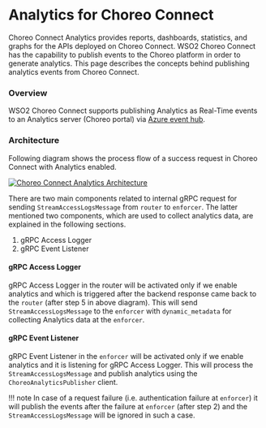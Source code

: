 # Analytics for Choreo Connect
Choreo Connect Analytics provides reports, dashboards, statistics, and graphs for the APIs deployed on Choreo Connect.
WSO2 Choreo Connect has the capability to publish events to the Choreo platform in order to generate analytics. This page describes the concepts behind publishing analytics events from Choreo Connect.

### Overview
WSO2 Choreo Connect supports publishing Analytics as Real-Time events to an Analytics server (Choreo portal) via [Azure event hub](https://azure.microsoft.com/en-us/services/event-hubs/). 

### Architecture

Following diagram shows the process flow of a success request in Choreo Connect with Analytics enabled.

[![Choreo Connect Analytics Architecture]({{base_path}}/assets/img/deploy/mgw/choreo-connect-analytics-architecture.png)]({{base_path}}/assets/img/deploy/mgw/choreo-connect-analytics-architecture)

There are two main components related to internal gRPC request for sending `StreamAccessLogsMessage` from `router` to `enforcer`. The latter mentioned two components, which are used to collect analytics data, are explained in the following sections.

1. gRPC Access Logger
2. gRPC Event Listener

#### gRPC Access Logger

gRPC Access Logger in the router will be activated only if we enable analytics and which is triggered after the backend response came back to the `router` (after step 5 in above diagram). 
This will send `StreamAccessLogsMessage` to the `enforcer` with `dynamic_metadata` for collecting Analytics data at the `enforcer`.

#### gRPC Event Listener

gRPC Event Listener in the `enforcer` will be activated only if we enable analytics and it is listening for gRPC Access Logger.
This will process the `StreamAccessLogsMessage` and publish analytics using the `ChoreoAnalyticsPublisher` client.

!!! note
    In case of a request failure (i.e. authentication failure at `enforcer`) it will publish the events after the failure at `enforcer` (after step 2) and the `StreamAccessLogsMessage` will be ignored in such a case.
